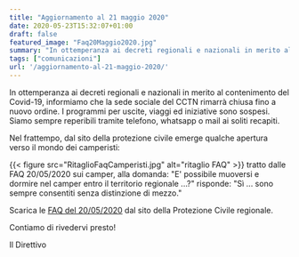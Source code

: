 ```yaml
---
title: "Aggiornamento al 21 maggio 2020"
date: 2020-05-23T15:32:07+01:00
draft: false
featured_image: "Faq20Maggio2020.jpg"
summary: "In ottemperanza ai decreti regionali e nazionali in merito al contenimento del Covid-19 ..."
tags: ["comunicazioni"]
url: '/aggiornamento-al-21-maggio-2020/'
---
```


In ottemperanza ai decreti regionali e nazionali in merito al contenimento del Covid-19, informiamo che la sede sociale del CCTN rimarrà chiusa fino a nuovo ordine.
I programmi per uscite, viaggi ed iniziative sono sospesi.
Siamo sempre reperibili tramite telefono, whatsapp o mail ai soliti recapiti.

Nel frattempo, dal sito della protezione civile emerge qualche apertura verso il mondo dei camperisti:

{{< figure src="RitaglioFaqCamperisti.jpg" alt="ritaglio FAQ" >}}
tratto dalle FAQ 20/05/2020 sui camper, alla domanda: "E' possibile muoversi e dormire nel camper entro il territorio regionale ...?" risponde: "Sì ... sono sempre consentiti senza distinzione di mezzo." 

Scarica le [FAQ del 20/05/2020](https://www.protezionecivile.fvg.it/sites/default/files/basic-page/attachments/2020-05/faq%2020.05.2020.pdf) dal sito della Protezione Civile regionale.

Contiamo di rivedervi presto!

Il Direttivo